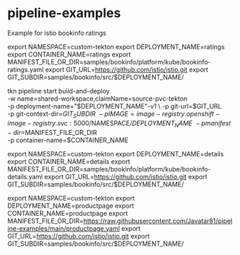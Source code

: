 # pipeline-examples

Example for istio bookinfo ratings

export NAMESPACE=custom-tekton
export DEPLOYMENT_NAME=ratings
export CONTAINER_NAME=ratings
export MANIFEST_FILE_OR_DIR=samples/bookinfo/platform/kube/bookinfo-ratings.yaml
export GIT_URL=https://github.com/istio/istio.git
export GIT_SUBDIR=samples/bookinfo/src/$DEPLOYMENT_NAME/

tkn pipeline start build-and-deploy \
    -w name=shared-workspace,claimName=source-pvc-tekton \
    -p deployment-name="$DEPLOYMENT_NAME"-v1 \
    -p git-url=$GIT_URL \
    -p git-context-dir=$GIT_SUBDIR \
    -p IMAGE=image-registry.openshift-image-registry.svc:5000/$NAMESPACE/$DEPLOYMENT_NAME \
    -p manifest-dir=$MANIFEST_FILE_OR_DIR \
    -p container-name=$CONTAINER_NAME


export NAMESPACE=custom-tekton
export DEPLOYMENT_NAME=details
export CONTAINER_NAME=details
export MANIFEST_FILE_OR_DIR=samples/bookinfo/platform/kube/bookinfo-details.yaml
export GIT_URL=https://github.com/istio/istio.git
export GIT_SUBDIR=samples/bookinfo/src/$DEPLOYMENT_NAME/

export NAMESPACE=custom-tekton
export DEPLOYMENT_NAME=productpage
export CONTAINER_NAME=productpage
export MANIFEST_FILE_OR_DIR=https://raw.githubusercontent.com/Javatar81/pipeline-examples/main/productpage.yaml
export GIT_URL=https://github.com/istio/istio.git
export GIT_SUBDIR=samples/bookinfo/src/$DEPLOYMENT_NAME/


